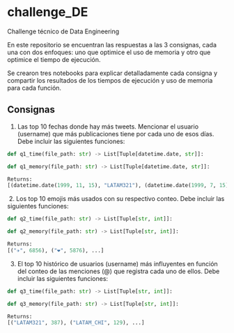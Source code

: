 # challenge_DE
Challenge técnico de Data Engineering

En este repositorio se encuentran las respuestas a las 3 consignas, cada una con dos enfoques: uno que optimice el uso de memoria y otro que optimice el tiempo de ejecución.

Se crearon tres notebooks para explicar detalladamente cada consigna y compartir los resultados de los tiempos de ejecución y uso de memoria para cada función.

## Consignas​
1. Las top 10 fechas donde hay más tweets. Mencionar el usuario (username) que más publicaciones tiene por cada uno de esos días. Debe incluir las siguientes funciones:
```python
def q1_time(file_path: str) -> List[Tuple[datetime.date, str]]:
```
```python
def q1_memory(file_path: str) -> List[Tuple[datetime.date, str]]:
```
```python
Returns: 
[(datetime.date(1999, 11, 15), "LATAM321"), (datetime.date(1999, 7, 15), "LATAM_CHI"), ...]
```
​
2. Los top 10 emojis más usados con su respectivo conteo. Debe incluir las siguientes funciones:
```python
def q2_time(file_path: str) -> List[Tuple[str, int]]:
```
```python
def q2_memory(file_path: str) -> List[Tuple[str, int]]:
```
```python
Returns: 
[("✈️", 6856), ("❤️", 5876), ...]
```
3. El top 10 histórico de usuarios (username) más influyentes en función del conteo de las menciones (@) que registra cada uno de ellos. Debe incluir las siguientes funciones:
```python
def q3_time(file_path: str) -> List[Tuple[str, int]]:
```
```python
def q3_memory(file_path: str) -> List[Tuple[str, int]]:
```
```python
Returns: 
[("LATAM321", 387), ("LATAM_CHI", 129), ...]
```